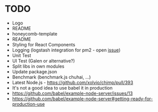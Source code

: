# TODO

* Logo
* README
* honeycomb-template
 * README
 * Styling for React Components
 * Logging (logstash integration for pm2 - open [issue](https://github.com/Unitech/pm2/issues/437))
 * Unit Test
 * UI Test (Galen or alternative?)
 * Split libs in own modules
 * Update package.json
 * Benchmark (benchmark.js chuhai, ...)
 * Latest Node.js - https://github.com/xolvio/chimp/pull/393
 * It's not a good idea to use babel it in production
  * https://github.com/babel/example-node-server/issues/13
  * https://github.com/babel/example-node-server#getting-ready-for-production-use
